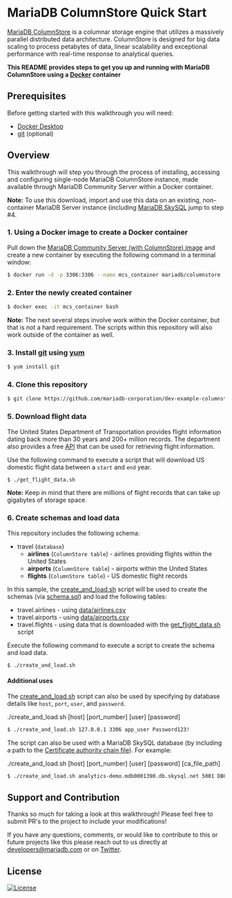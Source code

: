# MariaDB ColumnStore Quick Start

[MariaDB ColumnStore](https://mariadb.com/docs/features/mariadb-columnstore/) is a columnar storage engine that utilizes a massively parallel distributed data architecture. ColumnStore is designed for big data scaling to process petabytes of data, linear scalability and exceptional performance with real-time response to analytical queries. 

**This README provides steps to get you up and running with MariaDB ColumnStore using a [Docker](https://www.docker.com/) container**

## Prerequisites 

Before getting started with this walkthrough you will need:

* [Docker Desktop](https://www.docker.com/get-started)
* [git](https://git-scm.com/) (optional)

## Overview

This walkthrough will step you through the process of installing, accessing and configuring single-node MariaDB ColumnStore instance, made available through MariaDB Community Server within a Docker container. 

**Note:** To use this download, import and use this data on an existing, non-container MariaDB Server instance (including [MariaDB SkySQL](https://mariadb.com/skyview) jump to step #4.

### 1. Using a Docker image to create a Docker container

Pull down the [MariaDB Community Server (with ColumnStore) image](https://hub.docker.com/r/mariadb/columnstore) and create a new container by executing the following command in a terminal window:

```bash
$ docker run -d -p 3306:3306 --name mcs_container mariadb/columnstore
```

### 2. Enter the newly created container

```bash
$ docker exec -it mcs_container bash
```

**Note:** The next several steps involve work within the Docker container, but that is not a hard requirement. The scripts within this repository will also work outside of the container as well.

### 3. Install [git](https://git-scm.com/) using [yum](http://yum.baseurl.org/)

```bash
$ yum install git
```

### 4. Clone **this** repository

```bash
$ git clone https://github.com/mariadb-corporation/dev-example-columnstore-quickstart.git
```

### 5. Download flight data 

The United States Department of Transportation provides flight information dating back more than 30 years and 200+ million records. The department also provides a free [API](www.transtats.bts.gov) that can be used for retrieving flight information. 

Use the following command to execute a script that will download US domestic flight data between a `start` and `end` year. 

```bash 
$ ./get_flight_data.sh
```

**Note:** Keep in mind that there are millions of flight records that can take up gigabytes of storage space.

### 6. Create schemas and load data

This repository includes the following schema:

* travel (`database`)
    * **airlines** (`ColumnStore table`) - airlines providing flights within the United States
    * **airports** (`ColumnStore table`) - airports within the United States
    * **flights** (`ColumnStore table`) - US domestic flight records 

In this sample, the [create_and_load.sh](create_and_load.sh) script will be used to create the schemas (via [schema.sql](schema.sql)) and load the following tables:

* travel.airlines - using [data/airlines.csv](data/airlines.csv)
* travel.airports - using [data/airports.csv](data/airports.csv)
* travel.flights - using data that is downloaded with the [get_flight_data.sh](get_flight_data.sh) script

Execute the following command to execute a script to create the schema and load data.

```bash
$ ./create_and_load.sh
```

#### **Additional uses**

The [create_and_load.sh](create_and_load.sh) script can also be used by specifying by database details like `host`, `port`, `user`, and `password`.

./create_and_load.sh [host] [port_number] [user] [password]

```bash
$ ./create_and_load.sh 127.0.0.1 3306 app_user Password123!
```

The script can also be used with a MariaDB SkySQL database (by including a path to the [Certificate authority chain file](https://mariadb.com/products/skysql/docs/instructions/connecting/)). For example:

./create_and_load.sh [host] [port_number] [user] [password] [ca_file_path]

```bash 
$ ./create_and_load.sh analytics-demo.mdb0001390.db.skysql.net 5001 DB00003799 Password123 skysql_chain.pem
```

## Support and Contribution <a name="support-contribution"></a>

Thanks so much for taking a look at this walkthrough! Please feel free to submit PR's to the project to include your modifications!

If you have any questions, comments, or would like to contribute to this or future projects like this please reach out to us directly at developers@mariadb.com or on [Twitter](https://twitter.com/mariadb).

## License <a name="license"></a>
[![License](https://img.shields.io/badge/License-MIT-blue.svg?style=plastic)](https://opensource.org/licenses/MIT)
